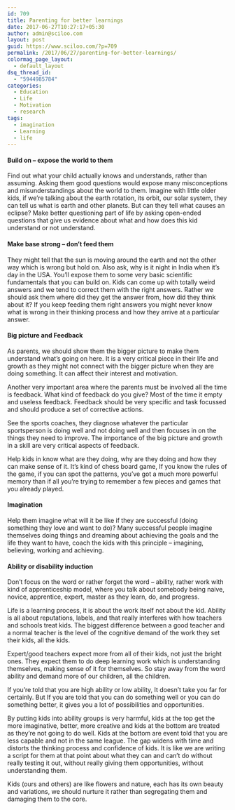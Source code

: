 ```yaml
---
id: 709
title: Parenting for better learnings
date: 2017-06-27T10:27:17+05:30
author: admin@sciloo.com
layout: post
guid: https://www.sciloo.com/?p=709
permalink: /2017/06/27/parenting-for-better-learnings/
colormag_page_layout:
  - default_layout
dsq_thread_id:
  - "5944985784"
categories:
  - Education
  - Life
  - Motivation
  - research
tags:
  - imagination
  - Learning
  - life
---
```

#### Build on &#8211; expose the world to them

Find out what your child actually knows and understands, rather than assuming. Asking them good questions would expose many misconceptions and misunderstandings about the world to them. Imagine with little older kids, if we&#8217;re talking about the earth rotation, its orbit, our solar system, they can tell us what is earth and other planets. But can they tell what causes an eclipse? Make better questioning part of life by asking open-ended questions that give us evidence about what and how does this kid understand or not understand.

#### Make base strong &#8211; don&#8217;t feed them

They might tell that the sun is moving around the earth and not the other way which is wrong but hold on. Also ask, why is it night in India when it&#8217;s day in the USA. You&#8217;ll expose them to some very basic scientific fundamentals that you can build on. Kids can come up with totally weird answers and we tend to correct them with the right answers. Rather we should ask them where did they get the answer from, how did they think about it? If you keep feeding them right answers you might never know what is wrong in their thinking process and how they arrive at a particular answer.

#### Big picture and Feedback

As parents, we should show them the bigger picture to make them understand what&#8217;s going on here. It is a very critical piece in their life and growth as they might not connect with the bigger picture when they are doing something. It can affect their interest and motivation.

Another very important area where the parents must be involved all the time is feedback. What kind of feedback do you give? Most of the time it empty and useless feedback. Feedback should be very specific and task focussed and should produce a set of corrective actions.

See the sports coaches, they diagnose whatever the particular sportsperson is doing well and not doing well and then focuses in on the things they need to improve. The importance of the big picture and growth in a skill are very critical aspects of feedback.

Help kids in know what are they doing, why are they doing and how they can make sense of it. It&#8217;s kind of chess board game, If you know the rules of the game, if you can spot the patterns, you&#8217;ve got a much more powerful memory than if all you&#8217;re trying to remember a few pieces and games that you already played.

#### Imagination

Help them imagine what will it be like if they are successful (doing something they love and want to do)? Many successful people imagine themselves doing things and dreaming about achieving the goals and the life they want to have, coach the kids with this principle &#8211; imagining, believing, working and achieving.

#### Ability or disability induction

Don&#8217;t focus on the word or rather forget the word &#8211; ability, rather work with kind of apprenticeship model, where you talk about somebody being naive, novice, apprentice, expert, master as they learn, do, and progress.

Life is a learning process, it is about the work itself not about the kid. Ability is all about reputations, labels, and that really interferes with how teachers and schools treat kids. The biggest difference between a good teacher and a normal teacher is the level of the cognitive demand of the work they set their kids, all the kids.

Expert/good teachers expect more from all of their kids, not just the bright ones. They expect them to do deep learning work which is understanding themselves, making sense of it for themselves. So stay away from the word ability and demand more of our children, all the children.

If you’re told that you are high ability or low ability, It doesn’t take you far for certainly. But If you are told that you can do something well or you can do something better, it gives you a lot of possibilities and opportunities.

By putting kids into ability groups is very harmful, kids at the top get the more imaginative, better, more creative and kids at the bottom are treated as they&#8217;re not going to do well. Kids at the bottom are event told that you are less capable and not in the same league. The gap widens with time and distorts the thinking process and confidence of kids. It is like we are writing a script for them at that point about what they can and can&#8217;t do without really testing it out, without really giving them opportunities, without understanding them.

Kids (ours and others) are like flowers and nature, each has its own beauty and variations, we should nurture it rather than segregating them and damaging them to the core.

&nbsp;

&nbsp;

&nbsp;

&nbsp;

&nbsp;